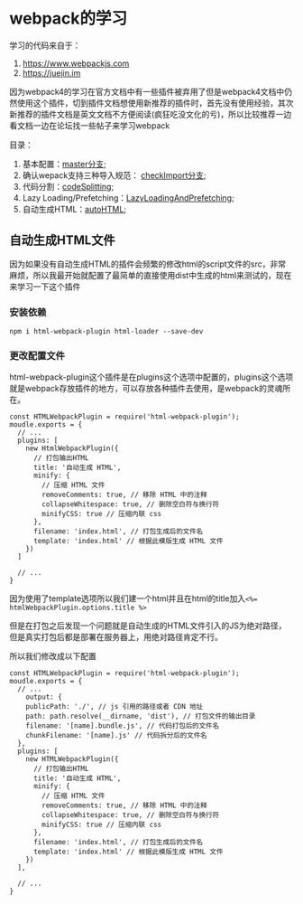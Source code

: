 # webpack的学习
学习的代码来自于：
1. https://www.webpackjs.com
2. https://juejin.im

因为webpack4的学习在官方文档中有一些插件被弃用了但是webpack4文档中仍然使用这个插件，切到插件文档想使用新推荐的插件时，首先没有使用经验，其次新推荐的插件文档是英文文档不方便阅读(疯狂吃没文化的亏)，所以比较推荐一边看文档一边在论坛找一些帖子来学习webpack

目录：

1. 基本配置：[master分支](https://github.com/ChunchunIsMe/studyWebpack "master");
2. 确认wepack支持三种导入规范： [checkImport分支](https://github.com/ChunchunIsMe/studyWebpack/tree/checkImport "checkImport");
3. 代码分割：[codeSplitting](https://github.com/ChunchunIsMe/studyWebpack/tree/codeSplitting "codeSplitting");
4. Lazy Loading/Prefetching：[LazyLoadingAndPrefetching](https://github.com/ChunchunIsMe/studyWebpack/tree/LazyLoadingAndPrefetching "LazyLoadingAndPrefetching");
5. 自动生成HTML：[autoHTML](https://github.com/ChunchunIsMe/studyWebpack/tree/autoHTML "autoHTML");

## 自动生成HTML文件
因为如果没有自动生成HTML的插件会频繁的修改html的script文件的src，非常麻烦，所以我最开始就配置了最简单的直接使用dist中生成的html来测试的，现在来学习一下这个插件
### 安装依赖
```
npm i html-webpack-plugin html-loader --save-dev
```
### 更改配置文件
html-webpack-plugin这个插件是在plugins这个选项中配置的，plugins这个选项就是webpack存放插件的地方，可以存放各种插件去使用，是webpack的灵魂所在。

```
const HTMLWebpackPlugin = require('html-webpack-plugin');
moudle.exports = {
  // ...
  plugins: [
    new HtmlWebpackPlugin({
      // 打包输出HTML
      title: '自动生成 HTML',
      minify: {
        // 压缩 HTML 文件
        removeComments: true, // 移除 HTML 中的注释
        collapseWhitespace: true, // 删除空白符与换行符
        minifyCSS: true // 压缩内联 css
      },
      filename: 'index.html', // 打包生成后的文件名
      template: 'index.html' // 根据此模版生成 HTML 文件
    })
  ]

  // ...
}
```

因为使用了template选项所以我们建一个html并且在html的title加入`<%= htmlWebpackPlugin.options.title %>`

但是在打包之后发现一个问题就是自动生成的HTML文件引入的JS为绝对路径，但是真实打包后都是部署在服务器上，用绝对路径肯定不行。

所以我们修改成以下配置
```
const HTMLWebpackPlugin = require('html-webpack-plugin');
moudle.exports = {
  // ...
    output: {
    publicPath: './', // js 引用的路径或者 CDN 地址
    path: path.resolve(__dirname, 'dist'), // 打包文件的输出目录
    filename: '[name].bundle.js', // 代码打包后的文件名
    chunkFilename: '[name].js' // 代码拆分后的文件名
  },
  plugins: [
    new HTMLWebpackPlugin({
      // 打包输出HTML
      title: '自动生成 HTML',
      minify: {
        // 压缩 HTML 文件
        removeComments: true, // 移除 HTML 中的注释
        collapseWhitespace: true, // 删除空白符与换行符
        minifyCSS: true // 压缩内联 css
      },
      filename: 'index.html', // 打包生成后的文件名
      template: 'index.html' // 根据此模版生成 HTML 文件
    })
  ],

  // ...
}
```